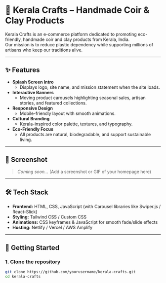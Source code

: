 # 🌿 Kerala Crafts – Handmade Coir & Clay Products

Kerala Crafts is an e-commerce platform dedicated to promoting eco-friendly, handmade coir and clay products from Kerala, India.  
Our mission is to reduce plastic dependency while supporting millions of artisans who keep our traditions alive.

---

## ✨ Features

- **Splash Screen Intro**
  - Displays logo, site name, and mission statement when the site loads.
- **Interactive Banners**
  - Moving product carousels highlighting seasonal sales, artisan stories, and featured collections.
- **Responsive Design**
  - Mobile-friendly layout with smooth animations.
- **Cultural Branding**
  - Kerala-inspired color palette, textures, and typography.
- **Eco-Friendly Focus**
  - All products are natural, biodegradable, and support sustainable living.

---

## 📸 Screenshot

> _Coming soon..._ (Add a screenshot or GIF of your homepage here)

---

## 🛠️ Tech Stack

- **Frontend:** HTML, CSS, JavaScript (with Carousel libraries like Swiper.js / React-Slick)
- **Styling:** Tailwind CSS / Custom CSS
- **Animations:** CSS keyframes & JavaScript for smooth fade/slide effects
- **Hosting:** Netlify / Vercel / AWS Amplify

---

## 🚀 Getting Started

### 1. Clone the repository
```bash
git clone https://github.com/yourusername/kerala-crafts.git
cd kerala-crafts
